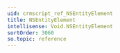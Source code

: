 ```yaml
---
uid: crmscript_ref_NSEntityElement
title: NSEntityElement
intellisense: Void.NSEntityElement
sortOrder: 3060
so.topic: reference
---
```

